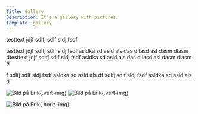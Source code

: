 ```yaml
---
Title: Gallery
Description: It's a gallery with pictures.
Template: gallery
---
```


testtext jdjf sdlfj sdlf sldj fsdf

testtext jdjf sdlfj sdlf sldj fsdf asldka sd asld als das d lasd asl dasm dlasm dtesttext jdjf sdlfj sdlf sldj fsdf asldka sd asld als das d lasd asl dasm dlasm d

f sdlfj sdlf sldj fsdf asldka sd asld als df sdlfj sdlf sldj fsdf asldka sd asld als d

![Bild på Erik](%assets_url%/img/sanji.png){.vert-img}
![Bild på Erik](%assets_url%/img/haj.png){.vert-img}

![Bild på Erik](%assets_url%/img/butt_runner.png){.horiz-img}